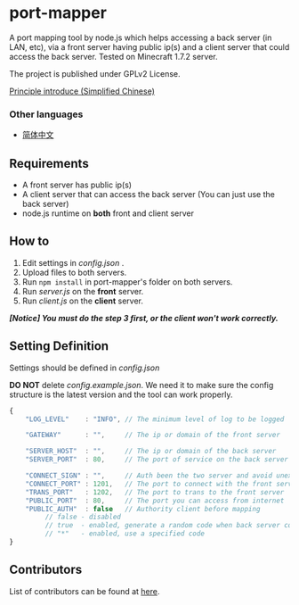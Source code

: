 port-mapper
===========

A port mapping tool by node.js which helps accessing a back server (in LAN, etc), via a front server having public ip(s) and a client server that could access the back server.
Tested on Minecraft 1.7.2 server.

The project is published under GPLv2 License.

[Principle introduce (Simplified Chinese)][1]

### Other languages

 * [简体中文][2]

## Requirements

 * A front server has public ip(s)
 * A client server that can access the back server (You can just use the back server)
 * node.js runtime on **both** front and client server

## How to

 1. Edit settings in *config.json* .
 2. Upload files to both servers.
 3. Run ```npm install``` in port-mapper's folder on both servers.
 4. Run *server.js* on the **front** server.
 5. Run *client.js* on the **client** server.

***[Notice] You must do the step 3 first, or the client won't work correctly.***

## Setting Definition

Settings should be defined in *config.json*

**DO NOT** delete *config.example.json*. We need it to make sure the config structure is the latest version and the tool can work properly.

```javascript
{
    "LOG_LEVEL"    : "INFO", // The minimum level of log to be logged

    "GATEWAY"      : "",     // The ip or domain of the front server

    "SERVER_HOST"  : "",     // The ip or domain of the back server
    "SERVER_PORT"  : 80,     // The port of service on the back server

    "CONNECT_SIGN" : "",     // Auth been the two server and avoid unexpected forward
    "CONNECT_PORT" : 1201,   // The port to connect with the front server
    "TRANS_PORT"   : 1202,   // The port to trans to the front server
    "PUBLIC_PORT"  : 80,     // The port you can access from internet
    "PUBLIC_AUTH"  : false   // Authority client before mapping
         // false - disabled
         // true  - enabled, generate a random code when back server connected
         // "*"   - enabled, use a specified code
}
```

## Contributors
List of contributors can be found at [here][3].

  [1]: PRINCIPLE.md
  [2]: README.zh_CN.md
  [3]: https://github.com/zhyupe/port-mapper/graphs/contributors
